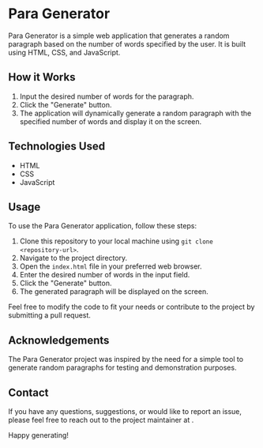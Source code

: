 # Para Generator

Para Generator is a simple web application that generates a random paragraph based on the number of words specified by the user. It is built using HTML, CSS, and JavaScript.

## How it Works

1. Input the desired number of words for the paragraph.
2. Click the "Generate" button.
3. The application will dynamically generate a random paragraph with the specified number of words and display it on the screen.

## Technologies Used

- HTML
- CSS
- JavaScript

## Usage

To use the Para Generator application, follow these steps:

1. Clone this repository to your local machine using `git clone <repository-url>`.
2. Navigate to the project directory.
3. Open the `index.html` file in your preferred web browser.
4. Enter the desired number of words in the input field.
5. Click the "Generate" button.
6. The generated paragraph will be displayed on the screen.

Feel free to modify the code to fit your needs or contribute to the project by submitting a pull request.

## Acknowledgements

The Para Generator project was inspired by the need for a simple tool to generate random paragraphs for testing and demonstration purposes.

## Contact

If you have any questions, suggestions, or would like to report an issue, please feel free to reach out to the project maintainer at .

Happy generating!
